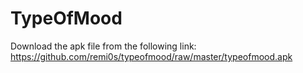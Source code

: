 # TypeOfMood
Download the apk file from the following link:
https://github.com/remi0s/typeofmood/raw/master/typeofmood.apk
